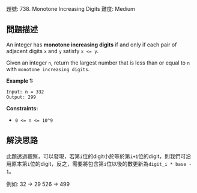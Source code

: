 題號: 738. Monotone Increasing Digits
難度: Medium

## 問題描述
An integer has **monotone increasing digits** if and only if each pair of adjacent digits `x` and `y` satisfy `x <= y`.

Given an integer `n`, return the largest number that is less than or equal to `n` with `monotone increasing digits`.

**Example 1:**
```
Input: n = 332
Output: 299
```

**Constraints:**

- `0 <= n <= 10^9`

## 解決思路
此題透過觀察，可以發現，若第`i`位的digit小於等於第`i+1`位的digit，則我們可沿用原本第`i`位的digit，反之，需要將包含第`i`位以後的數更新為`digit_i * base - 1`。

例如: 
32 -> 29
526 -> 499
